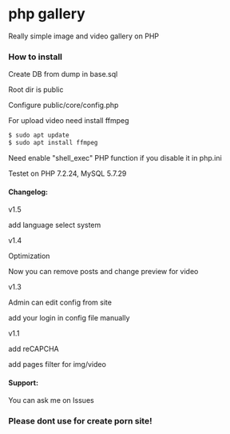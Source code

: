 # php gallery

Really simple image and video gallery on PHP

### How to install
Create DB from dump in base.sql

Root dir is public

Configure public/core/config.php

For upload video need install ffmpeg
```sh
$ sudo apt update
$ sudo apt install ffmpeg
```

Need enable "shell_exec" PHP function if you disable it in php.ini

Testet on PHP 7.2.24, MySQL 5.7.29

#### Changelog:

v1.5

add language select system

v1.4

Optimization

Now you can remove posts and change preview for video

v1.3

Admin can edit config from site

add your login in config file manually


v1.1

add reCAPCHA

add pages filter for img/video

#### Support:
You can ask me on Issues

### Please dont use for create porn site!